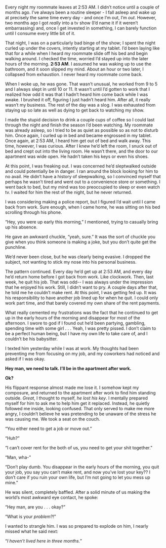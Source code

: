 Every night my roommate leaves at 2:53 AM. I didn’t notice until a couple of months ago. I’ve always been a routine sleeper - I fall asleep and wake up at precisely the same time every day - and once I’m out, I’m *out*. However, two months ago I got *really* into a tv show (I’d name it if it weren’t embarrassing) and, once I get invested in something, I can barely function until I consume every little bit of it.

That night, I was on a particularly bad binge of the show; I spent the night curled up under the covers, intently starting at my tablet. I’d been laying like that for a while when I heard my roommate slide off his bed and begin walking around. I checked the time, worried I’d stayed up into the later hours of the morning. **2:53 AM**. I assumed he was waking up to use the bathroom, and it soon slipped my mind. About an hour or two later, I collapsed from exhaustion. I never heard my roommate come back.

When I woke up, he was gone. That wasn’t unusual, he worked from 9 to 5 and I always slept in until 10 or 11. It wasn’t until I’d gotten to work that I realized how odd it was that I hadn’t heard him come back while I was awake. I brushed it off, figuring I just hadn’t heard him. After all, it really wasn’t my business. The rest of the day was a slog. I was exhausted from staying up so late as well as dying to get back to watching my show.

I made the stupid decision to drink a couple cups of coffee so I could last through the night and finish the season I’d been watching. My roommate was already asleep, so I tried to be as quiet as possible so as not to disturb him. Once again, I curled up in bed and became engrossed in my tablet. Once again, at 2:53 AM, I heard him get out of bed and walk away. This time, however, I was curious. After I knew he’d left the room, I snuck out of bed and crept out into the living room. He wasn’t there, and the door to our apartment was wide open. He hadn’t taken his keys or even his shoes.

At this point, I was freaking out. I was concerned he’d sleptwalked outside and could potentially be in danger. I ran around the block looking for him to no avail. He didn’t have a history of sleepwalking, so I convinced myself that perhaps he wasn’t tired and went out to a convenience store or something. I went back to bed, but my mind was too preoccupied to sleep or even watch tv. I waited for him the rest of the night, but he never returned.

I was considering making a police report, but I figured I’d wait until I came back from work. Sure enough, when I came home, he was sitting on his bed scrolling through his phone.

“Hey, you were up early this morning,” I mentioned, trying to casually bring up his absence.

He gave an awkward chuckle, “yeah, sure.” It was the sort of chuckle you give when you think someone is making a joke, but you don’t quite get the punchline.

We’d never been close, but he was clearly being evasive. I dropped the subject, not wanting to stick my nose into his personal business.

The pattern continued. Every day he’d get up at 2:53 AM, and every day he’d return home before I got back from work. Like clockwork. Then, last week, he quit his job. That was odd-- I was always under the impression that he enjoyed his work. Still, I didn’t want to pry. A couple days after that, he told me he couldn’t make rent. At this point, I was getting fed up. It was his responsibility to have another job lined up for when he quit. I could only work part time, and that barely covered my own share of the rent payments.

What really cemented my frustrations was the fact that he continued to get up in the early hours of the morning and disappear for most of the afternoon. I swore to god if I found out he’d been partying, gambling, spending time with some girl . . . Yeah, I was pretty pissed. I don’t claim to be a perfect human being, but I have my own life to take care of, and I couldn’t be his babysitter.

I texted him yesterday while I was at work. My thoughts had been preventing me from focusing on my job, and my coworkers had noticed and asked if I was okay.

**Hey man, we need to talk. I’ll be in the apartment after work.**

**Ok?**

His flippant response almost made me lose it. I somehow kept my composure, and returned to the apartment after work to find him standing outside. *Great*, I thought to myself, *he lost his key*. I mentally prepared myself for him to ask me to help him get it replaced. Instead, he quietly followed me inside, looking confused. That only served to make me more angry, I couldn’t believe he was pretending to be unaware of the stress he was causing me. We took a seat on the couch.

“You either need to get a job or move out.”

“Huh?”

“I can’t cover rent for the both of us, you need to get your shit together.”

“Man, wha-”

“Don’t play dumb. You disappear in the early hours of the morning, you quit your job, you say you can’t make rent, and now you’ve lost your key?? I don’t care if you ruin your own life, but I’m not going to let you mess up mine.”

He was silent, completely baffled. After a solid minute of us making the world’s most awkward eye contact, he spoke:

“Hey man, are you . . . okay?”

“What is your *problem*?!”

I wanted to strangle him. I was so prepared to explode on him, I nearly missed what he said next:

“*I haven’t lived here in three months.*”